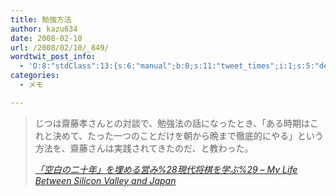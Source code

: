 ```yaml
---
title: 勉強方法
author: kazu634
date: 2008-02-10
url: /2008/02/10/_849/
wordtwit_post_info:
  - 'O:8:"stdClass":13:{s:6:"manual";b:0;s:11:"tweet_times";i:1;s:5:"delay";i:0;s:7:"enabled";i:1;s:10:"separation";s:2:"60";s:7:"version";s:3:"3.7";s:14:"tweet_template";b:0;s:6:"status";i:2;s:6:"result";a:0:{}s:13:"tweet_counter";i:2;s:13:"tweet_log_ids";a:1:{i:0;i:3711;}s:9:"hash_tags";a:0:{}s:8:"accounts";a:1:{i:0;s:7:"kazu634";}}'
categories:
  - メモ

---
```

<div class="section">
<blockquote title="「空白の二十年」を埋める営み%28現代将棋を学ぶ%29 - My Life Between Silicon Valley and Japan" cite="http://d.hatena.ne.jp/umedamochio/20080208/p1">
<p>
      じつは齋藤孝さんとの対談で、勉強法の話になったとき、「ある時期はこれと決めて、たった一つのことだけを朝から晩まで徹底的にやる」という方法を、齋藤さんは実践されてきたのだ、と教わった。
</p>
    
<p>
<cite><a href="http://d.hatena.ne.jp/umedamochio/20080208/p1" onclick="__gaTracker('send', 'event', 'outbound-article', 'http://d.hatena.ne.jp/umedamochio/20080208/p1', '「空白の二十年」を埋める営み%28現代将棋を学ぶ%29 &#8211; My Life Between Silicon Valley and Japan');" target="_blank">「空白の二十年」を埋める営み%28現代将棋を学ぶ%29 &#8211; My Life Between Silicon Valley and Japan</a></cite>
</p>
</blockquote>
</div>